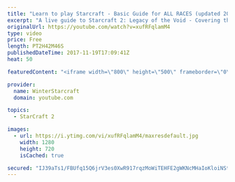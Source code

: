```yaml
---
title: "Learn to play Starcraft - Basic Guide for ALL RACES (updated 2017)"
excerpt: "A live guide to Starcraft 2: Legacy of the Void - Covering the basics and build orders for all of the races, and covering the important decisions to be made early in the game.  Not a step by step guide but a demonstration once you have the very basics of the units and races!"
originalUrl: https://youtube.com/watch?v=xufRFqlamM4
type: video
price: Free
length: PT2H42M46S
publishedDateTime: 2017-11-19T17:09:41Z
heat: 50

featuredContent: "<iframe width=\"800\" height=\"500\" frameborder=\"0\" src=\"https://www.youtube.com/embed/xufRFqlamM4\" allow=\"accelerometer; autoplay; encrypted-media; gyroscope; picture-in-picture\" allowfullscreen></iframe>"

provider:
  name: WinterStarcraft
  domain: youtube.com

topics:
  - StarCraft 2

images:
  - url: https://i.ytimg.com/vi/xufRFqlamM4/maxresdefault.jpg
    width: 1280
    height: 720
    isCached: true

secured: "IJ39aTs1/FBUfq15Q6jrV3es0XwR917rqzMoWiTEHFE2gWKNcMHaIoKloiNSty2mrgjNiCbeNGtXTLyIS2SHAiMZcp8cXsEO9kLFUjmaW9sOd0sNzkxoZsdEjaGLQxMeR94P3vn9Ub7hgJfW4uYfbqLc78A5Qj1dl8SdpjOdnHWfe/Y74Crij/xJE2iDGJ4tqhl8LD7HSyrS7xDaVQeJF0GAquEwds0ol6Q4iNeKF61FmHlCXMKvBWeNvLuDHlXfLnCYZCfO0siuQ2AIDldVWm/yS6FSDRcvMlwvZCs+pcNJiF1AhDgn/hm4aX4VtIz+kbDzgbIZeLfAyjK30Gsme0yiE6YwRxkxkS5qwKcrCO3oaPT4jabi8MqdmDhRZVU4jbS+af+kAVWYrojqFEz3rn4HqcbSXlxiMAxXrRJNZiROEGcLY/XOOKbUbHa7OfBi;seYTswSP70vBnd+gM6/0GA=="
---
```


